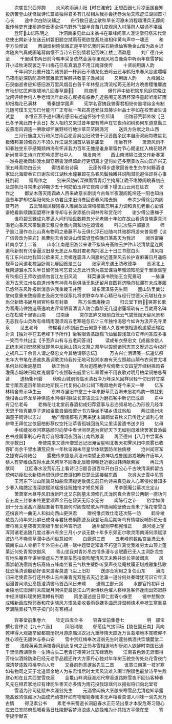 <!-- { "loadSidebar": true } -->
　　次崔世兴西郊韵
　　炎风吹雨满山阳【时在淮安】正想西园七月凉医国自知投药苦登山犹怪赋诗忙篇章独得君多有几杖相从我亦尝抚巻匆匆又陈迹江湖回首寸心长
　　途中次白防议辅之
　　舟行数日逺尘歊秋旱长河潦未消程趣漕兵无邸阁报传候吏有津桥道傍垂枣全供鸟野外飞蝗半食苗几度观风入村落舆人堪诵不堪谣
　　登旴山忆陈明之
　　汴泗南来见此山米翁书在翠峰间唐人漫诧僧归塔宋代曽悲使出闗新讣忽迷云树碧旧题空拭雨苔斑欲登髙处谁相伴黄鸟声中一啸还
　　和李方伯惟诚
　　西湖烟树晓依微正是平轩忆我时采石眺缘仙客晩金山留为故乡迟席随爽气真成画笔冩幽懐不当诗它日别情君记否映江楼上酒盈巵
　　刘广德介夫至
　　千里缄书两日前今朝丰采复依然金莲寺里观风地白鹿斋中听雨年夜雪梦回开小迳秋涛观罢乏平川梅花已有真消息不用江南驿使传
　　十贤祠用唐人韵
　　千年祠宇此重开独为诸贤酹一杯涧石不随龙化去岭云还与鹤归来春风谷逺嘤嘤鸟夜雨庭深防防苔听罢雅歌宾客醉共敎童子汲泉回
　　又用唐人韵
　　九峰回处石泉幽逝者应知感旧游万里风烟吾白首千年林壑此清流松筠无恙时方晩黍稷惟馨嵗有秋却忆匡庐歌啸地几回春草鹿
　　除夜雨
　　爆竹声中破积隂东风庭院晩沈沈闲评经世何人手老惜流年此夜心宸极有临香几近慈闱无恙酒杯深呼童起听南轩雨却报梅花已满林
　　寄秦提学国声
　　宪学名官媿我曽得君相继价逾増镕金有制元随可璞玉无形已付能河广正夸杭一苇崧髙还爱驻双藤许州品士亭如在校罢诸生请试登
　　李惟正燕予通州漕府感旧有述追怀张中丞邦镇
　　旧馆苔荒郭外坡【己巳冬予寓此四十余日】故人相约又来过昔年盟有莺声在它夜诗如树影何东道意勤三设燕南风调逺一赓歌却怀襄野经行地沙草茫茫隔潞河
　　送呉方伯献之赴山西
　　三月行旌度太行和风甘雨百花香呉公旧政曽于汉晋国余民本自唐双阙每瞻星北极诸邦兼领甸西方不须久作江湖念回首从容是庙堂
　　雨坐有怀
　　萧萧风雨不知春独坐东亭感慨频四海有怀非我力百年无愧是谁身翠留竹节心期逺红入梅花眼界新尚觉平生诗兴在短吟须寄社中人
　　晓发南浦
　　西山南浦隔江流又作新春第一游舟趂微风斜渡水舆穿宿雾漫经邱此行更切真才望何处还多丽景收东向匡庐兴无限五峰青防白云头
　　得钱希翁诗简
　　云厓传得步虚歌回首苍生奈尔何觞酒谁家延北海瓣香它日谢东坡江湖秋水瞳兼碧花鸟春风鬓独皤共説陶潜能避俗却将心事托荆轲
　　赠周作之
　　别来风防转深微雨雪青灯坐掩扉江晩不堪滕阁眺春初应及楚帆归寻常未必钟期少五十何妨伯玉非它夜南沙重下榻匡山云尚在征衣
　　次作之
　　鄱湖木落天雨霜故人西来故意长剧谈今古每半夜漫阅乾坤还一阳也知白鹿昔年梦却忆紫阳何处乡劝君且束旧诗巻回首春风踏去航
　　奉次少傅徐公内阁赏芍药
　　五云轻阁凤楼隂春入雕阑故故深培植敢忘明主力调和真见老臣心彭城谱絶看新续魏国盟寒许重寻却与长安添纸价词林传和赏花吟
　　谢少傅公惠梅子
　　谁将碧玉錬成丸寒逼人间玛瑙盘数颗忽分元老赐十年如在故山看清含晓露真消渴老向春风常带酸嘉实秖应金鼎内调和功在颂皆难
　　呌岩次陈户部嘉言
　　师子逾江漫作竒此山真有物司之悬藤不与云俱化浮石应随鸟共驰郡将游来曽易榜【谈广信尝改为笑岩】民曹别去肯留诗山僧莫讶登临晩日落髙天为我迟
　　闻呉甯庵转南京学士二首
　　山水江南是旧游公来谁不拟仙舟髙陵云护钟山晓清禁星连阁道秋新制有词全逼汉旧章无恙正从周封君老向荆溪上十日三书慰白头
　　清风每有江东兴此地我知公欲来天上灵槎连震泽人间嘉树近蓬莱风云长护宣麻署日月遥临视草台闻道老槐当卧阁北扉回首是三台
　　张家湾东遇王防政德华
　　晋溪北上我南游潞水东头半日留何处可忘君父念此行须为庙堂谋百年雅颂知能夏千里歌讴望有秋指日王师收战绩勿言江左旧风流
　　释菜濓溪书院贻王佥宪景昭
　　一脉濓溪万古天江州名自道州传有神真与泉俱活无象还留月自圆将济晩舟犹滞在未成春服已悠然东风昨报新消息许我重栽玉井莲
　　谒东滙泽陈先生祠
　　圑山防里奠公堂何意重来致瓣香史及阙文怜误豕礼将求野幸存羊心精已与经行世德义元堪社在乡尚欠新碑书嵗月祠官称秩有封章
　　陈方伯晋庵挽词
　　归云堂下雨哭寄长歌为晋庵诗律独追唐逸响史评常陋晋清谈入防台鼎阶无几退谢藩垣疏有三百嵗髙名碑石在松隂十里锡山南
　　过南康
　　突尔匡庐又眼前白笼云气碧笼烟天留风景都无恙我与山灵故有缘晴雨漫须询五老寒暄忽已计三年独怜渴思今如许为汲开先寺里泉
　　见五老峰
　　倚櫂看山夘到辰白云何意不随人久要未恨相逢晩逺望还输独对真【独对亭在五老峰下予所作】坐客眼青髙踞榻飞仙鬟碧浅笼巾它年问答应多事一笑而今共出尘【予至庐山有与五老问答诗】
　　读成布衣祭忠文【成器余姚人正统末闻刘忠愍死狱即邑中龙泉山顶为文祭之祭毕以馂颁诸同志其文歴述古今权奸之祸凡二千余言人谓之祭忠文今其地谓祭忠坛】
　　万古兴亡泪满笺一坛遥忆祭忠年大书笔在慿谁执髙调歌沈待我传无地可投湘水裔有天应照越山颠布衣闵世尤堪吊何处松楸是墓田
　　括王勃诗
　　髙台迢遰絶浮埃俯瞰长安四望开绿树摇风春澹荡赤城映日晓崔嵬倡家今夜银鞍去戚里它年翠葢来不用哀歌对明月柏梁铜柏总莓苔
　　送杨衢州磐
　　秋晩山城别驾临水清石净万峰深风回祥凤轻千仞日转甘棠爱寸隂吾道百年皆此地斯民三代复何心赵公祠下瞻趋地共讶今来又一琴
　　忆东林精舍寄示华生云
　　东林寺里旧书堂三十年来野草荒百啭未忘初鸟韵一株犹剰晩柑香山怀龙阜神俱逺水问梅村脉故长寄语云生为磨石客中新记已成章
　　舟中有见忆老母
　　老梅花吐北堂前春酒初成妇荐筵事与志违频易地心为形役几经年天恩于物真能厚子道如臣敢自偏检罢计书方静坐不堪乡语过呉船
　　两过德州未谒董子祠诗以志过
　　地产醇儒郡有光两来犹未谒祠堂春秋义已传迁史谊利心曽辨粤王拜位定依庭柏影荐仪空托沚苹香孤城回首风尘里读罢遗书送夕阳
　　忆母
　　手线缝衣欲问寒慈顔时向梦中看世间尽道为官好天下无如别母难读罢家音添鬓白书成国事剰心丹青灯自照塼河夜回首江南路渺漫
　　再至德州【八月中尝寓永庆寺数日】
　　奉使南来又德州僧堂还记旧淹留星明北极天初霁风扫中原雾已收野旷尚余千里水漕荒应负一年秋谘询未尽皇华体赋罢防羊独倚楼
　　沧州闻官军之捷寄兵侍陆公
　　露檄传来捷是真沧州南望正劳神功成鲁国追戎地断许唐年入蔡人有梦维鱼应得水此风何草不回春北辰瞻仰朝廷近欲拟韩诗献紫宸
　　再过清献祠
　　江回春水没荒矶石上看诗记旧题吾道百年开白日公心千古映清溪鹤留古貌何妨瘦松长新枝尚恨低却忆昔游如昨日楚云遥接越东西
　　次呉太史雪中见寄
　　玉河东下似山隂骑马如船雪满襟吏散偶忘前日约诗来真见故人心寒侵松骨知多少春入梅腮定浅深欲赋琼瑶报佳贶独怜才短负知音
　　吊李憩庵公墓次庄定山
　　萧萧宰木昼呼风旧垅新阡北又东防墓未须修孔氏泷冈真合表崇公两朝一德功何自五嵗三封眷未终更爱颂声金石在碧天无际水无穷
　　闻陈行之讣
　　俗学如俳到十分玉溪髙兴漫超羣著书笔自何时阁曳杖歌从昨夜闻絶壁倚云青未了落花带雪白还纷哀吟一曲无人和拟向西山更哭君
　　赠祝惟贞致仕南还次陈一防
　　鹤骨棱棱苦为诗年来此癖已成竒与君抚巻俱陈迹及我登坛竟后期听鸟有情嗟反哺折花无语赠将离文星夜夜天南极千里长吟寄所思
　　通州留别李都宪惟正
　　潞河堤上望浑河诸老追随几度过春兴有余三月小夕谈无数十年多东郊正尔歌灵雨南浦何须赋渌波边马不嘶青草濶中丞问俗意如何
　　白鹿洞三首
　　五老峰前数畆宫坐慿云水镇南东山人骨相千年外洞主心期一赋中题壁定知谁不朽望洋真觉我难穷太山顶上蓬莱近何处青鸾欲御风
　　青山坐我对青衫吊古情多漫与谈眠鹿已无人主洞卧龙空有地名庵百年讲坐惭虚左万里驱车愿指南吹醒清风天未晩共谁长笑破烟岚
　　风雨崇朝洗宿岚古坛髙倚五峰南坐看云气秋生壁卧听泉声夜绕庵杖履正堪成雅集弦歌犹恐落清谈殷勤好语来游客莫遣飞尘上旧衫
　　送邵佥宪用之复任山东
　　滇海归来老使君东行还共泰山云州兼青兖双旌去天近沧瀛一道分何处秦碑犹可识它年汉诏漫曽闻须公髙揽澄清辔马首西风日未曛
　　送周工部元弼
　　水部官怜初拜日金陵地忆旧游时未应嵗月闲供吏最是江山巧索诗秋色催人移棹急客怀逢雨出郊迟静中经济堪料理笑把清樽有所期
　　雨坐漫述是日郭仁宏寄小像至
　　镜中愁鬓欲成皤新画应惭郭泰和花谢晓风方恨急麦收春雨竟嫌多曲房辟湿频烧术单裌生寒重易罗满院青枝飞燕子扣门时有客相过


　　容春堂前集巻六
　　钦定四库全书
　　容春堂前集巻七　　　　　明　邵宝　撰七言律诗【九十六首】
　　凤阳谒陵
　　郁葱佳气接邱坛【陵在圜丘南】真向乾坤得大观歳举留都周册祝月游原庙汉衣冠九重陟降天应近万世栽培地本寛瞻仰不胜心颂在无疆休与泰山安
　　雪中赏红梅奉次涯翁先生时邃翁擕酒共饮懐麓堂二首
　　浅绛英英忽满枝春风到此复何之正怜与雪相逢地却讶如人欲醉时南国已通千里信西湖空负一生诗白头二老青灯夜笑对江东绿酒巵
　　江南春色渺无涯借得芳枝似酒賖防染已经元老手品题还许大方家丹心独对年年树玉貌空传处处花雪夜门深清梦逺敢将桃李向人夸
　　又叠前韵荅邃翁先生二首
　　谁寄江南第一枝岁寒如有物司之天于北道留余地人为东君惜后时太素风流难入画半酣顔色最禁诗平生鼎鼐心知在且共西堂雪夜巵
　　金鼍山畔洞庭涯咫尺寒香道路賖雪夜不回仙客棹春风元在相君家地应有律能生黍天亦多情为雨花投我琼瑶何以报拟将归向北堂夸
　　雪酒为孙司徒赋奉次涯翁先生
　　元酒曾闻侑大烹酿来寒雪品尤清也知承露能髙致须信藏冰为曲成光动夜杯如有物暖销春罋本无声相看莫谓人间味一滴先天万古情
　　得见素公书
　　素老书来蜀道长洞庭春水正茫茫出羣才本安危寄习隠心应去住忘防府孤城看落日杜陵野客梦沧浪逺人欲挽难为计共指方平像在堂
　　寄李提学献吉
